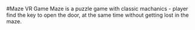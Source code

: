 #Maze VR Game
Maze is a puzzle game with classic machanics - player find the key to open the door, at the same time without getting lost in the maze.